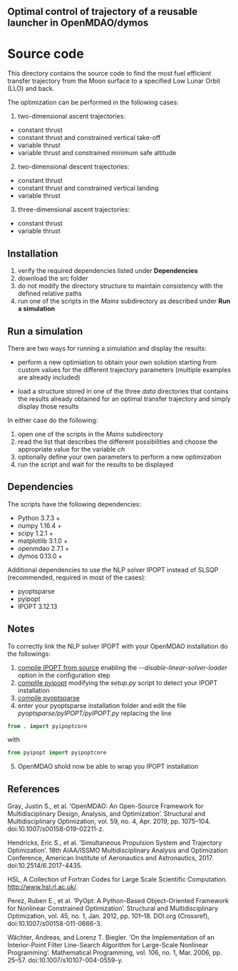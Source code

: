 ## Optimal control of trajectory of a reusable launcher in OpenMDAO/dymos

# Source code

This directory contains the source code to find the most fuel efficient transfer trajectory from the Moon surface to a specified Low Lunar Orbit (LLO) and back.

The optimization can be performed in the following cases:

1. two-dimensional ascent trajectories:
  - constant thrust
  - constant thrust and constrained vertical take-off
  - variable thrust
  - variable thrust and constrained minimum safe altitude
  
2. two-dimensional descent trajectories:
  - constant thrust
  - constant thrust and constrained vertical landing
  - variable thrust

3. three-dimensional ascent trajectories:
  - constant thrust
  - variable thrust

## Installation

1. verify the required dependencies listed under **Dependencies**
2. download the src folder
3. do not modify the directory structure to maintain consistency with the defined relative paths
4. run one of the scripts in the *Mains* subdirectory as described under **Run a simulation**

## Run a simulation

There are two ways for running a simulation and display the results:

* perform a new optimiation to obtain your own solution starting from custom values for the different trajectory parameters (multiple examples are already included)

* load a structure stored in one of the three *data* directories that contains the results already obtained for an optimal transfer trajectory and simply display those results

In either case do the following:

1. open one of the scripts in the *Mains* subdirectory
2. read the list that describes the different possibilities and choose the appropriate value for the variable *ch*
3. optionally define your own parameters to perform a new optimization
4. run the script and wait for the results to be displayed

## Dependencies

The scripts have the following dependencies:

* Python 3.7.3 +
* numpy 1.16.4 +
* scipy 1.2.1 +
* matplotlib 3.1.0 +
* openmdao 2.7.1 +
* dymos 0.13.0 +

Additional dependencies to use the NLP solver IPOPT instead of SLSQP (recommended, required in most of the cases):

* pyoptsparse
* pyipopt
* IPOPT 3.12.13

## Notes

To correctly link the NLP solver IPOPT with your OpenMDAO installation do the followings:

1. [compile IPOPT from source](https://coin-or.github.io/Ipopt/INSTALL.html) enabling the *--disable-linear-solver-loader* option in the configuration step
2. [complile pyipopt](https://github.com/xuy/pyipopt) modifying the *setup.py* script to detect your IPOPT installation
3. [compile pyoptsparse](https://github.com/mdolab/pyoptsparse)
4. enter your pyoptsparse installation folder and edit the file *pyoptsparse/pyIPOPT/pyIPOPT.py* replacing the line
```python
from . import pyipoptcore
```
with
```python
from pyipopt import pyipoptcore
```
5. OpenMDAO shold now be able to wrap you IPOPT installation

## References

Gray, Justin S., et al. ‘OpenMDAO: An Open-Source Framework for Multidisciplinary Design, Analysis, and Optimization’. Structural and Multidisciplinary Optimization, vol. 59, no. 4, Apr. 2019, pp. 1075–104. doi:10.1007/s00158-019-02211-z.

Hendricks, Eric S., et al. ‘Simultaneous Propulsion System and Trajectory Optimization’. 18th AIAA/ISSMO Multidisciplinary Analysis and Optimization Conference, American Institute of Aeronautics and Astronautics, 2017. doi:10.2514/6.2017-4435.

HSL, A Collection of Fortran Codes for Large Scale Scientific Computation. http://www.hsl.rl.ac.uk/.

Perez, Ruben E., et al. ‘PyOpt: A Python-Based Object-Oriented Framework for Nonlinear Constrained Optimization’. Structural and Multidisciplinary Optimization, vol. 45, no. 1, Jan. 2012, pp. 101–18. DOI.org (Crossref), doi:10.1007/s00158-011-0666-3.

Wächter, Andreas, and Lorenz T. Biegler. ‘On the Implementation of an Interior-Point Filter Line-Search Algorithm for Large-Scale Nonlinear Programming’. Mathematical Programming, vol. 106, no. 1, Mar. 2006, pp. 25–57. doi:10.1007/s10107-004-0559-y.
